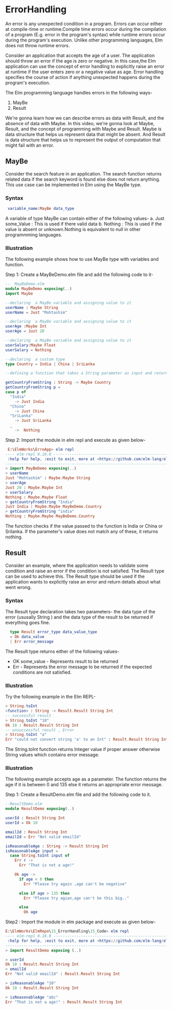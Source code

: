 # ErrorHandling

<!-- https://hackernoKon.com/error-handling-in-elm-7ffaf9ff3f8 -->

An error is any unexpected condition in a program. Errors can occur either at compile-time or runtime.Compile time errors occur during the compilation of a program (E.g. error in the program's syntax) while runtime errors occur during the program's execution. 
Unlike other programming languages, Elm does not throw runtime errors.

Consider an application that accepts the age of a user. The application should throw an error if the age is zero or negative. In this case,the Elm application can use the concept of error handling to explicitly raise an error at runtime if the user enters zero or a negative value as age. Error handling specifies the course of action if anything unexpected happens during the program's execution.


The Elm programming language handles errors in the following ways-  
1. MayBe 
2. Result 

<!-- https://www.linkedin.com/learning/web-development-with-elm/maybe-and-the-result-data-types -->

 We're gonna learn how we can describe errors as data with Result, and the absence of data with Maybe.
 In this video, we're gonna look at Maybe, Result, and the concept of  programming with Maybe and Result. Maybe is data structure that helps us represent data that might be absent. And Result is data structure that helps us to represent the output of computation that might fail with an error.


 ## MayBe
Consider the search feature in an application. The search function returns related data if the search keyword is found else does not return anything.  This use case can be implemented in Elm using the MayBe type.   


### Syntax

```elm
 variable_name:MayBe data_type
```

A variable of type MayBe can contain either of the following values- 
a. Just some_Value : This is used if there valid data 
b. Nothing : This is used if the value is absent or unknown.Nothing is equivalent to null in other programmming languages.

### Illustration

The following example shows how to use MayBe type with variables and function.  

Step 1: Create a MayBeDemo.elm file and add the following code to it-

  ```elm
--  MayBeDemo.elm
module MayBeDemo exposing(..)
import Maybe 

--declaring  a MayBe variable and assigning value to it
userName : Maybe String 
userName = Just "Mohtashim"

--declaring  a MayBe variable and assigning value to it
userAge :Maybe Int
userAge = Just 20

--declaring  a MayBe variable and assigning value to it
userSalary:Maybe Float
userSalary = Nothing

--declaring  a custom type
type Country = India | China | SriLanka 

--defining a function that takes a String parameter as input and returns a value of type MayBe  

getCountryFromString : String -> Maybe Country
getCountryFromString p =
  case p of
    "India"
      -> Just India
    "China"
      -> Just China
    "SriLanka"
      -> Just SriLanka
    _
      ->  Nothing


  ```

Step 2: Import the module in elm repl and execute as given below-

```elm
 E:\ElmWorks\ErroApp> elm repl
---- elm-repl 0.18.0 -----------------------------------------------------------
 :help for help, :exit to exit, more at <https://github.com/elm-lang/elm-repl>
--------------------------------------------------------------------------------
> import MayBeDemo exposing(..)
> userName
Just "Mohtashim" : Maybe.Maybe String
> userAge
Just 20 : Maybe.Maybe Int
> userSalary
Nothing : Maybe.Maybe Float
> getCountryFromString "India"
Just India : Maybe.Maybe MayBeDemo.Country
> getCountryFromString "india"
Nothing : Maybe.Maybe MayBeDemo.Country

```
The function checks if the value passed to the function is India or China or Srilanka. If the parameter's value does not match any of these, it returns nothing.  


## Result

Consider an example, where the application needs to validate some condition and raise an error if the condition is not satisfied. The Result type can be used to achieve this. The Result type should be used if the application wants to explicitly raise an error and return details about what went wrong.  


### Syntax

The Result type declaration takes two parameters- the data type of the error (ususally String ) and the data type of the result to be returned if everything goes fine.  

```elm
  type Result error_type data_value_type
  = Ok data_value
  | Err error_message
```
The Result type returns either of the following values-
- OK some_value - Represents result to be returned
- Err - Represents the error message to be returned if the expected conditions are not satisfied.


### Illustration

Try the following example in the Elm REPL-


```elm
> String.toInt
<function> : String -> Result.Result String Int
-- successful result
> String.toInt "10"
Ok 10 : Result.Result String Int
-- unsuccessful result , Error
> String.toInt "a"
Err "could not convert string 'a' to an Int" : Result.Result String Int

```
The String.toInt function returns Integer value if proper answer otherwise String values which contains error message.


### Illustration

The following example accepts age as a parameter. The function returns the age if it is between 0 and 135 else it returns an appropriate error message. 

Step 1: Create a ResultDemo.elm file and add the following code to it.

```elm
--ResultDemo.elm
module ResultDemo exposing(..)

userId : Result String Int
userId = Ok 10 

emailId : Result String Int
emailId = Err "Not valid emailId"

isReasonableAge : String -> Result String Int
isReasonableAge input =
  case String.toInt input of
    Err r ->
      Err "That is not a age!"

    Ok age ->
      if age < 0 then
        Err "Please try again ,age can't be negative"

      else if age > 135 then
        Err "Please try agian,age can't be this big.."

      else
        Ok age
```

Step2 : Import the module in elm package and execute as given below- 

```elm
E:\ElmWorks\ElmRepo\15_ErrorHandling\15_Code> elm repl
---- elm-repl 0.18.0 -----------------------------------------------------------
 :help for help, :exit to exit, more at <https://github.com/elm-lang/elm-repl>
--------------------------------------------------------------------------------
> import ResultDemo exposing (..)

> userId
Ok 10 : Result.Result String Int
> emailId
Err "Not valid emailId" : Result.Result String Int

> isReasonableAge "10"
Ok 10 : Result.Result String Int

> isReasonableAge "abc"
Err "That is not a age!" : Result.Result String Int
```
